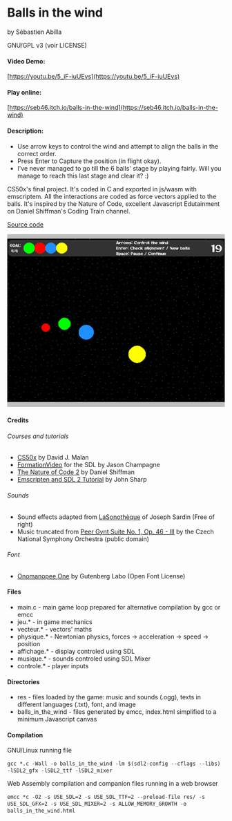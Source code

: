 # Balls in the wind

by Sébastien Abilla

GNU/GPL v3 (voir LICENSE)

#### Video Demo:  

[https://youtu.be/5_iF-iuUEvs](https://youtu.be/5_iF-iuUEvs)

#### Play online:

[https://seb46.itch.io/balls-in-the-wind](https://seb46.itch.io/balls-in-the-wind)

#### Description:

* Use arrow keys to control the wind and attempt to align the balls in the correct order. 
* Press Enter to Capture the position (in flight okay).
* I've never managed to go till the 6 balls' stage by playing fairly. Will you manage to reach this last stage and clear it? :)​

CS50x's final project. It's coded in C and exported in js/wasm with emscriptem. All the interactions are coded as force vectors applied to the balls. It's inspired by the Nature of Code, excellent Javascript Edutainment on Daniel Shiffman's Coding Train channel.

[Source code](https://github.com/sebabilla/balls_in_the_wind)

![Aperçu](res/img_itch.png)

#### Credits

###### Courses and tutorials

* [CS50x](https://cs50.harvard.edu/x/2022) by David J. Malan
* [FormationVideo](https://www.youtube.com/c/Formationvidéo8/) for the SDL by Jason Champagne
* [The Nature of Code 2](https://youtu.be/70MQ-FugwbI) by Daniel Shiffman 
* [Emscripten and SDL 2 Tutorial](https://lyceum-allotments.github.io/2016/06/emscripten-and-sdl-2-tutorial-part-1/) by John Sharp 

###### Sounds

* Sound effects adapted from [LaSonothèque](https://lasonotheque.org/apropos.html) of Joseph Sardin (Free of right)
* Music truncated from [Peer Gynt Suite No. 1, Op. 46 - III](https://musopen.org/) by the Czech National Symphony Orchestra (public domain)

###### Font

* [Onomanopee One](https://fonts.google.com/specimen/Otomanopee+One) by Gutenberg Labo (Open Font License)

#### Files

* main.c - main game loop prepared for alternative compilation by gcc or emcc
* jeu.* - in game mechanics
* vecteur.* - vectors' maths
* physique.* - Newtonian physics, forces -> acceleration -> speed -> position
* affichage.* - display controled using SDL
* musique.* - sounds controled using SDL Mixer
* controle.* - player inputs

#### Directories

* res - files loaded by the game: music and sounds (.ogg), texts in different languages (.txt), font, and image
* balls_in_the_wind - files generated by emcc, index.html simplified to a minimum Javascript canvas

#### Compilation

GNU/Linux running file

```
gcc *.c -Wall -o balls_in_the_wind -lm $(sdl2-config --cflags --libs) -lSDL2_gfx -lSDL2_ttf -lSDL2_mixer
```

Web Assembly compilation and companion files running in a web browser

```
emcc *c -O2 -s USE_SDL=2 -s USE_SDL_TTF=2 --preload-file res/ -s USE_SDL_GFX=2 -s USE_SDL_MIXER=2 -s ALLOW_MEMORY_GROWTH -o balls_in_the_wind.html

```
